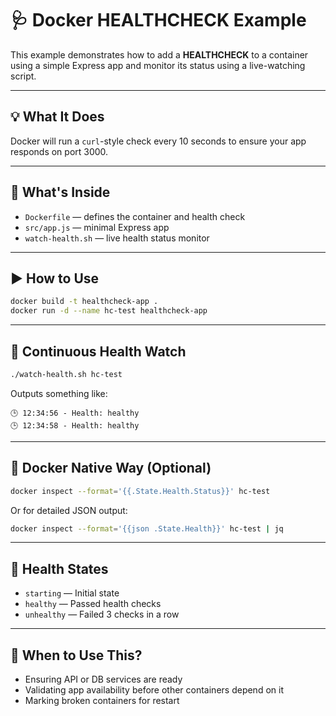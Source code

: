 # 🩺 Docker HEALTHCHECK Example

This example demonstrates how to add a **HEALTHCHECK** to a container using a simple Express app and monitor its status using a live-watching script.

---

## 💡 What It Does

Docker will run a `curl`-style check every 10 seconds to ensure your app responds on port 3000.

---

## 📁 What's Inside

- `Dockerfile` — defines the container and health check
- `src/app.js` — minimal Express app
- `watch-health.sh` — live health status monitor

---

## ▶️ How to Use

```bash
docker build -t healthcheck-app .
docker run -d --name hc-test healthcheck-app
```

---

## 👀 Continuous Health Watch

```bash
./watch-health.sh hc-test
```

Outputs something like:

```
🕒 12:34:56 - Health: healthy
🕒 12:34:58 - Health: healthy
```

---

## 🧪 Docker Native Way (Optional)

```bash
docker inspect --format='{{.State.Health.Status}}' hc-test
```

Or for detailed JSON output:

```bash
docker inspect --format='{{json .State.Health}}' hc-test | jq
```

---

## 🔁 Health States

- `starting` — Initial state
- `healthy` — Passed health checks
- `unhealthy` — Failed 3 checks in a row

---

## 🔧 When to Use This?

- Ensuring API or DB services are ready
- Validating app availability before other containers depend on it
- Marking broken containers for restart
